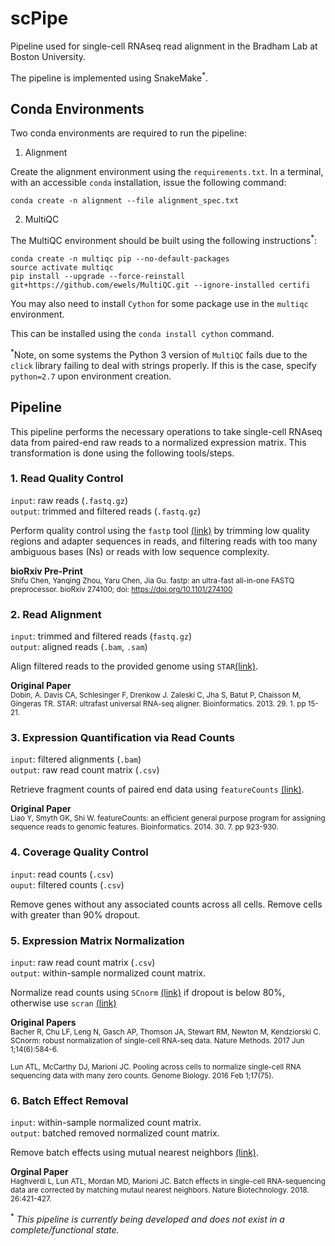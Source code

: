 # scPipe

Pipeline used for single-cell RNAseq read alignment in the Bradham Lab at Boston University.

The pipeline is implemented using SnakeMake<sup>*</sup>.

## Conda Environments

Two conda environments are required to run the pipeline:

1. Alignment

Create the alignment environment using the `requirements.txt`. In a terminal, with an accessible `conda` installation, issue the following command:

```{bash}
conda create -n alignment --file alignment_spec.txt 
```

2. MultiQC

The MultiQC environment should be built using the following instructions<sup>*</sup>:

```{bash}
conda create -n multiqc pip --no-default-packages
source activate multiqc
pip install --upgrade --force-reinstall git+https://github.com/ewels/MultiQC.git --ignore-installed certifi
```

You may also need to install `Cython` for some package use in the `multiqc` environment.

This can be installed using the `conda install cython` command.

<sup>*</sup>Note, on some systems the Python 3 version of `MultiQC` fails due to the `click` library failing to deal with strings properly. If this is the case, specify `python=2.7` upon environment creation.


## Pipeline

This pipeline performs the necessary operations to take single-cell RNAseq data from paired-end raw reads to a normalized expression matrix. This transformation is done using the following tools/steps.

### 1. Read Quality Control

`input`: raw reads (`.fastq.gz`)<br>
`output`: trimmed and filtered reads (`.fastq.gz`)

Perform quality control using the `fastp` tool [(link)](https://github.com/OpenGene/fastp) by trimming low quality regions and adapter sequences in reads, and filtering reads with too many ambiguous bases (Ns) or reads with low sequence complexity.

**bioRxiv Pre-Print**<br>
<sub>
Shifu Chen, Yanqing Zhou, Yaru Chen, Jia Gu. fastp: an ultra-fast all-in-one FASTQ preprocessor. bioRxiv 274100; doi: https://doi.org/10.1101/274100
</sub>


### 2. Read Alignment

`input`: trimmed and filtered reads (`fastq.gz`)<br>
`output`: aligned reads (`.bam`, `.sam`)

Align filtered reads to the provided genome using `STAR`[(link)](https://github.com/alexdobin/STAR).

**Original Paper**<br>
<sub>
Dobin, A. Davis CA, Schlesinger F, Drenkow J. Zaleski C, Jha S, Batut P, Chaisson M, Gingeras TR. STAR: ultrafast universal RNA-seq aligner.  Bioinformatics. 2013. 29. 1. pp 15-21.
</sub>


### 3. Expression Quantification via Read Counts


`input`: filtered alignments (`.bam`)<br>
`output`: raw read count matrix (`.csv`)

Retrieve fragment counts of paired end data using `featureCounts` [(link)](http://subread.sourceforge.net/). 

**Original Paper**<br>
<sub>
Liao Y, Smyth GK, Shi W. featureCounts: an efficient general purpose program for assigning sequence reads to genomic features. Bioinformatics. 2014. 30. 7. pp 923-930.
</sub>

### 4. Coverage Quality Control

`input`: read counts (`.csv`)<br>
`ouput`: filtered counts (`.csv`)

Remove genes without any associated counts across all cells. Remove cells with greater than 90% dropout. 

### 5. Expression Matrix Normalization

`input`: raw read count matrix (`.csv`)<br>
`output`: within-sample normalized count matrix.

Normalize read counts using `SCnorm` [(link)](https://github.com/rhondabacher/SCnorm) if dropout is below 80%, otherwise use `scran` [(link)](http://bioconductor.org/packages/release/bioc/html/scran.html)

**Original Papers**<br>
<sub>
Bacher R, Chu LF, Leng N, Gasch AP, Thomson JA, Stewart RM, Newton M, Kendziorski C. SCnorm: robust normalization of single-cell RNA-seq data. Nature Methods. 2017 Jun 1;14(6):584-6.
</sub>

<sub>
Lun ATL, McCarthy DJ, Marioni JC. Pooling across cells to normalize single-cell RNA sequencing data with many zero counts. Genome Biology. 2016 Feb 1;17(75).
</sub>

### 6. Batch Effect Removal

`input`: within-sample normalized count matrix.<br>
`output`: batched removed normalized count matrix.

Remove batch effects using mutual nearest neighbors [(link)](http://bioconductor.org/packages/release/bioc/html/scran.html).

**Orginal Paper**<br>
<sub>
Haghverdi L, Lun ATL, Mordan MD, Marioni JC. Batch effects in single-cell RNA-sequencing data are corrected by matching mutaul nearest neighbors. Nature Biotechnology. 2018. 26:421-427.
</sub>




<sup>*</sup> *This pipeline is currently being developed and does not exist in a complete/functional state.*
